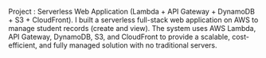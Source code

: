Project : Serverless Web Application (Lambda + API Gateway + DynamoDB + S3 + CloudFront).
I built a serverless full-stack web application on AWS to manage student records (create and view). The system uses AWS Lambda, API Gateway, DynamoDB, S3, and CloudFront to provide a scalable, cost-efficient, and fully managed solution with no traditional servers.
